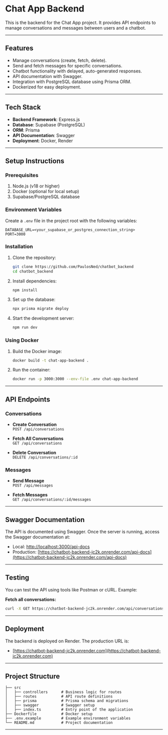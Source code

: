 
# Chat App Backend  

This is the backend for the Chat App project. It provides API endpoints to manage conversations and messages between users and a chatbot.  

---

## Features  

- Manage conversations (create, fetch, delete).  
- Send and fetch messages for specific conversations.  
- Chatbot functionality with delayed, auto-generated responses.  
- API documentation with Swagger.  
- Integration with PostgreSQL database using Prisma ORM.  
- Dockerized for easy deployment.  

---

## Tech Stack  

- **Backend Framework**: Express.js  
- **Database**: Supabase (PostgreSQL)  
- **ORM**: Prisma  
- **API Documentation**: Swagger  
- **Deployment**: Docker, Render  

---

## Setup Instructions  

### Prerequisites  

1. Node.js (v18 or higher)  
2. Docker (optional for local setup)  
3. Supabase/PostgreSQL database  

### Environment Variables  

Create a `.env` file in the project root with the following variables:  

```env
DATABASE_URL=<your_supabase_or_postgres_connection_string>
PORT=3000
```

### Installation  

1. Clone the repository:  
   ```bash
   git clone https://github.com/PaulosNed/chatbot_backend
   cd chatbot_backend
   ```  

2. Install dependencies:  
   ```bash
   npm install
   ```  

3. Set up the database:  
   ```bash
   npx prisma migrate deploy
   ```  

4. Start the development server:  
   ```bash
   npm run dev
   ```  

### Using Docker  

1. Build the Docker image:  
   ```bash
   docker build -t chat-app-backend .
   ```  

2. Run the container:  
   ```bash
   docker run -p 3000:3000 --env-file .env chat-app-backend
   ```  

---

## API Endpoints  

### Conversations  

- **Create Conversation**  
  `POST /api/conversations`  

- **Fetch All Conversations**  
  `GET /api/conversations`  

- **Delete Conversation**  
  `DELETE /api/conversations/:id`  

### Messages  

- **Send Message**  
  `POST /api/messages`  

- **Fetch Messages**  
  `GET /api/conversations/:id/messages`  

---

## Swagger Documentation  

The API is documented using Swagger. Once the server is running, access the Swagger documentation at:  

- Local: [http://localhost:3000/api-docs](http://localhost:3000/api-docs)  
- Production: [https://chatbot-backend-jc2k.onrender.com/api-docs](https://chatbot-backend-jc2k.onrender.com/api-docs)  

---

## Testing  

You can test the API using tools like Postman or cURL. Example:  

**Fetch all conversations:**  
```bash
curl -X GET https://chatbot-backend-jc2k.onrender.com/api/conversations
```  

---

## Deployment  

The backend is deployed on Render. The production URL is:  

- [https://chatbot-backend-jc2k.onrender.com](https://chatbot-backend-jc2k.onrender.com)  

---

## Project Structure  

```
├── src
│   ├── controllers      # Business logic for routes
│   ├── routes           # API route definitions
│   ├── prisma           # Prisma schema and migrations
│   ├── swagger          # Swagger setup
│   ├── index.ts         # Entry point of the application
├── Dockerfile           # Docker setup
├── .env.example         # Example environment variables
└── README.md            # Project documentation
```

---
 




